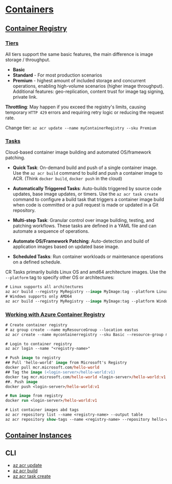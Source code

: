 # [Containers](https://learn.microsoft.com/en-us/azure/containers/)

## [Container Registry](https://learn.microsoft.com/en-us/azure/container-registry/)

### [Tiers](https://learn.microsoft.com/en-us/azure/container-registry/container-registry-skus)

All tiers support the same basic features, the main difference is image storage / throughput.

- **Basic**
- **Standard** - For most production scenarios
- **Premium** - highest amount of included storage and concurrent operations, enabling high-volume scenarios (higher image throughput). Additional features: geo-replication, content trust for image tag signing, private link.

**Throttling**: May happen if you exceed the registry's limits, causing temporary `HTTP 429` errors and requiring retry logic or reducing the request rate.

Change tier: `az acr update --name myContainerRegistry --sku Premium`

### [Tasks](https://learn.microsoft.com/en-us/azure/container-registry/container-registry-tasks-overview)

Cloud-based container image building and automated OS/framework patching.

- **Quick Task**: On-demand build and push of a single container image. Use the `az acr build` command to build and push a container image to ACR. (Think `docker build`, `docker push` in the cloud)

- **Automatically Triggered Tasks**: Auto-builds triggered by source code updates, base image updates, or timers. Use the `az acr task create` command to configure a build task that triggers a container image build when code is committed or a pull request is made or updated in a Git repository.

- **Multi-step Task**: Granular control over image building, testing, and patching workflows. These tasks are defined in a YAML file and can automate a sequence of operations.

- **Automate OS/Framework Patching**: Auto-detection and build of application images based on updated base image.

- **Scheduled Tasks**: Run container workloads or maintenance operations on a defined schedule.

CR Tasks primarily builds Linux OS and amd64 architecture images. Use the `--platform` tag to specify other OS or architectures:

```ps
# Linux supports all architectures
az acr build --registry MyRegistry --image MyImage:tag --platform Linux/arm .
# Windows supports only AMD64
az acr build --registry MyRegistry --image MyImage:tag --platform Windows/amd64 .
```

### [Working with Azure Container Registry](https://learn.microsoft.com/en-us/azure/container-registry/container-registry-get-started-azure-cli)

```ps
# Create container registry
# az group create --name myResourceGroup --location eastus
az acr create --name mycontainerregistry --sku Basic --resource-group myResourceGroup

# Login to container registry
az acr login --name "<registry-name>"

# Push image to registry
## Pull 'hello-world' image from Microsoft's Registry
docker pull mcr.microsoft.com/hello-world
## Tag the image (<login-server>/hello-world:v1)
docker tag mcr.microsoft.com/hello-world <login-server>/hello-world:v1
##. Push image
docker push <login-server>/hello-world:v1

# Run image from registry
docker run <login-server>/hello-world:v1

# List container images abd tags
az acr repository list --name <registry-name> --output table
az acr repository show-tags --name <registry-name> --repository hello-world --output table

```

## [Container Instances](https://learn.microsoft.com/en-us/azure/container-instances/)

## CLI

- [az acr update](https://learn.microsoft.com/en-us/cli/azure/acr?view=azure-cli-latest#az-acr-update)
- [az acr build](https://learn.microsoft.com/en-us/cli/azure/acr?view=azure-cli-latest#az-acr-build)
- [az acr task create](https://learn.microsoft.com/en-us/cli/azure/acr/task?view=azure-cli-latest#az-acr-task-create)

